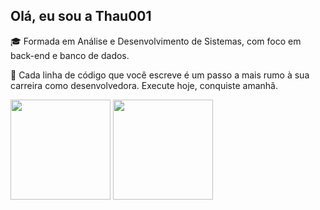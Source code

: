 ## Olá, eu sou a Thau001

🎓 Formada em Análise e Desenvolvimento de Sistemas, com foco em back-end e banco de dados.

🌱 Cada linha de código que você escreve é um passo a mais rumo à sua carreira como desenvolvedora. Execute hoje, conquiste amanhã.

<div>
  <img height="160em" src="https://github-readme-stats.vercel.app/api?username=Thau001&show_icons=true&theme=dark&include_all_commits=true&count_private=true" />
  <img height="160em" src="https://github-readme-stats.vercel.app/api/top-langs/?username=Thau001&layout=compact&langs_count=16&theme=dark" />
</div>

